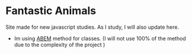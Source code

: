 # Fantastic Animals

Site made for new javascript studies. As I study, I will also update here.

- Im using [ABEM](https://imarc.github.io/boilerplate-components/pattern-library/docs/abem.html) method for classes. (I will not use 100% of the method due to the complexity of the project )
